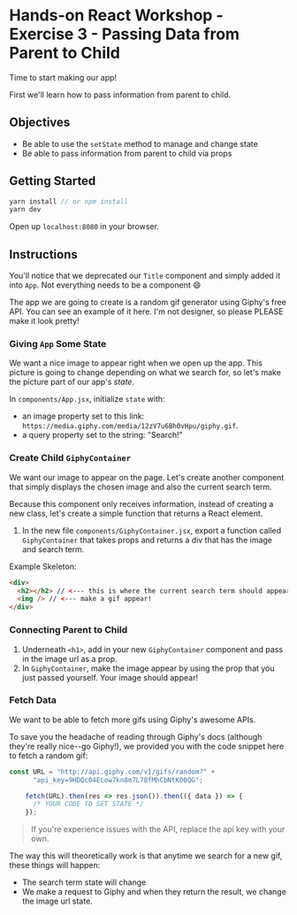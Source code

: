 # Hands-on React Workshop - Exercise 3 - Passing Data from Parent to Child

Time to start making our app!

First we'll learn how to pass information from parent to child.

## Objectives

* Be able to use the `setState` method to manage and change state
* Be able to pass information from parent to child via props

## Getting Started

```js
yarn install // or npm install
yarn dev
```

Open up `localhost:8080` in your browser.

## Instructions

You'll notice that we deprecated our `Title` component and simply added it into `App`. Not everything needs to be a component 😄

The app we are going to create is a random gif generator using Giphy's free API. You can see an example of it here. I'm not designer, so please PLEASE make it look pretty!

### Giving `App` Some State

We want a nice image to appear right when we open up the app. This picture is going to change depending on what we search for, so let's make the picture part of our app's *state*.

In `components/App.jsx`, initialize `state` with:

* an image property set to this link: `https://media.giphy.com/media/12zV7u6Bh0vHpu/giphy.gif`.
* a query property set to the string: "Search!"

### Create Child `GiphyContainer`

We want our image to appear on the page. Let's create another component that simply displays the chosen image and also the current search term.

Because this component only receives information, instead of creating a new class, let's create a simple function that returns a React element.

1. In the new file `components/GiphyContainer.jsx`, export a function called `GiphyContainer` that takes props and returns a div that has the image and search term.

Example Skeleton:

```html
<div>
  <h2></h2> // <--- this is where the current search term should appear
  <img /> // <--- make a gif appear!
</div>
```

### Connecting Parent to Child

1. Underneath `<h1>`, add in your new `GiphyContainer` component and pass in the image url as a prop.
1. In `GiphyContainer`, make the image appear by using the prop that you just passed yourself. Your image should appear!

### Fetch Data

We want to be able to fetch more gifs using Giphy's awesome APIs.

To save you the headache of reading through Giphy's docs (although they're really nice--go Giphy!), we provided you with the code snippet here to fetch a random gif:

```js
const URL = "http://api.giphy.com/v1/gifs/random?" +
      "api_key=9HDQc04ELow7kn8m7L78fMhCbNtK00QG";

    fetch(URL).then(res => res.json()).then(({ data }) => {
      /* YOUR CODE TO SET STATE */
    });
```

> If you're experience issues with the API, replace the api key with your own.

The way this will theoretically work is that anytime we search for a new gif, these things will happen:

* The search term state will change
* We make a request to Giphy and when they return the result, we change the image url state.